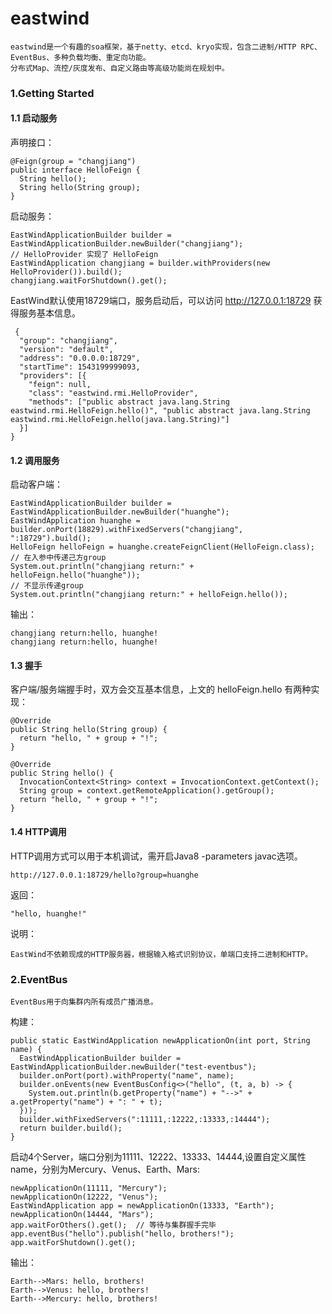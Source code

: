 # eastwind
    eastwind是一个有趣的soa框架，基于netty、etcd、kryo实现，包含二进制/HTTP RPC、EventBus、多种负载均衡、重定向功能。
    分布式Map、流控/灰度发布、自定义路由等高级功能尚在规划中。

### 1.Getting Started
#### 1.1 启动服务
  声明接口：
  
    @Feign(group = "changjiang")
    public interface HelloFeign {
      String hello();
      String hello(String group);
    }
    
  启动服务：
  
    EastWindApplicationBuilder builder = EastWindApplicationBuilder.newBuilder("changjiang");
    // HelloProvider 实现了 HelloFeign
    EastWindApplication changjiang = builder.withProviders(new HelloProvider()).build();
    changjiang.waitForShutdown().get();
    
  EastWind默认使用18729端口，服务启动后，可以访问 http://127.0.0.1:18729 获得服务基本信息。
  
     {
      "group": "changjiang",
      "version": "default",
      "address": "0.0.0.0:18729",
      "startTime": 1543199999093,
      "providers": [{
        "feign": null,
        "class": "eastwind.rmi.HelloProvider",
        "methods": ["public abstract java.lang.String eastwind.rmi.HelloFeign.hello()", "public abstract java.lang.String eastwind.rmi.HelloFeign.hello(java.lang.String)"]
      }]
    }

#### 1.2 调用服务
  启动客户端：
  
    EastWindApplicationBuilder builder = EastWindApplicationBuilder.newBuilder("huanghe");
    EastWindApplication huanghe = builder.onPort(18829).withFixedServers("changjiang", ":18729").build();
    HelloFeign helloFeign = huanghe.createFeignClient(HelloFeign.class);
    // 在入参中传递己方group  
    System.out.println("changjiang return:" + helloFeign.hello("huanghe"));
    // 不显示传递group
    System.out.println("changjiang return:" + helloFeign.hello());
    
  输出：
    
    changjiang return:hello, huanghe!
    changjiang return:hello, huanghe!
    
#### 1.3 握手
  客户端/服务端握手时，双方会交互基本信息，上文的 helloFeign.hello 有两种实现：
  
    @Override
    public String hello(String group) {
      return "hello, " + group + "!";
    }

    @Override
    public String hello() {
      InvocationContext<String> context = InvocationContext.getContext();
      String group = context.getRemoteApplication().getGroup();
      return "hello, " + group + "!";
    }
    
#### 1.4 HTTP调用
  HTTP调用方式可以用于本机调试，需开启Java8 -parameters javac选项。
  
    http://127.0.0.1:18729/hello?group=huanghe
  
  返回：
  
    "hello, huanghe!"
  
  说明：
    
    EastWind不依赖现成的HTTP服务器，根据输入格式识别协议，单端口支持二进制和HTTP。
    
### 2.EventBus

    EventBus用于向集群内所有成员广播消息。
    
  构建：
  
    public static EastWindApplication newApplicationOn(int port, String name) {
      EastWindApplicationBuilder builder = EastWindApplicationBuilder.newBuilder("test-eventbus");
      builder.onPort(port).withProperty("name", name);
      builder.onEvents(new EventBusConfig<>("hello", (t, a, b) -> {
        System.out.println(b.getProperty("name") + "-->" + a.getProperty("name") + ": " + t);
      }));
      builder.withFixedServers(":11111,:12222,:13333,:14444");
      return builder.build();
    }

  启动4个Server，端口分别为11111、12222、13333、14444,设置自定义属性name，分别为Mercury、Venus、Earth、Mars:
   
    newApplicationOn(11111, "Mercury");
    newApplicationOn(12222, "Venus");
    EastWindApplication app = newApplicationOn(13333, "Earth");
    newApplicationOn(14444, "Mars");
    app.waitForOthers().get();  // 等待与集群握手完毕
    app.eventBus("hello").publish("hello, brothers!");
    app.waitForShutdown().get();
    
  输出：
    
    Earth-->Mars: hello, brothers!
    Earth-->Venus: hello, brothers!
    Earth-->Mercury: hello, brothers!
